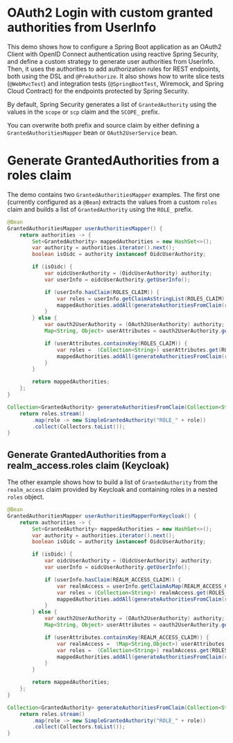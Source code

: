 # OAuth2 Login with custom granted authorities from UserInfo

This demo shows how to configure a Spring Boot application as an OAuth2 Client with OpenID Connect authentication
using reactive Spring Security, and define a custom strategy to generate user authorities from UserInfo.
Then, it uses the authorities to add authorization rules for REST endpoints, both using the DSL and `@PreAuthorize`.
It also shows how to write slice tests (`@WebMvcTest`) and integration tests (`@SpringBootTest`, Wiremock,
and Spring Cloud Contract) for the endpoints protected by Spring Security.

By default, Spring Security generates a list of `GrantedAuthority` using the values in the `scope` or `scp` claim
and the `SCOPE_` prefix.

You can overwrite both prefix and source claim by either defining a `GrantedAuthoritiesMapper` bean or
`OAuth2UserService` bean.

# Generate GrantedAuthorities from a roles claim

The demo contains two `GrantedAuthoritiesMapper` examples. The first one (currently configured as a `@Bean`) extracts the values from a custom `roles` claim and builds a list of `GrantedAuthority` using the `ROLE_` prefix.

```java
@Bean
GrantedAuthoritiesMapper userAuthoritiesMapper() {
	return authorities -> {
		Set<GrantedAuthority> mappedAuthorities = new HashSet<>();
		var authority = authorities.iterator().next();
		boolean isOidc = authority instanceof OidcUserAuthority;

		if (isOidc) {
		    var oidcUserAuthority = (OidcUserAuthority) authority;
		    var userInfo = oidcUserAuthority.getUserInfo();

            if (userInfo.hasClaim(ROLES_CLAIM)) {
                var roles = userInfo.getClaimAsStringList(ROLES_CLAIM);
                mappedAuthorities.addAll(generateAuthoritiesFromClaim(roles));
            }
		} else {
		    var oauth2UserAuthority = (OAuth2UserAuthority) authority;
		    Map<String, Object> userAttributes = oauth2UserAuthority.getAttributes();

		    if (userAttributes.containsKey(ROLES_CLAIM)) {
		        var roles =  (Collection<String>) userAttributes.get(ROLES_CLAIM);
		        mappedAuthorities.addAll(generateAuthoritiesFromClaim(roles));
		    }
		}

		return mappedAuthorities;
    };
}

Collection<GrantedAuthority> generateAuthoritiesFromClaim(Collection<String> roles) {
    return roles.stream()
        .map(role -> new SimpleGrantedAuthority("ROLE_" + role))
        .collect(Collectors.toList());
}
```

## Generate GrantedAuthorities from a realm_access.roles claim (Keycloak)

The other example shows how to build a list of `GrantedAuthority` from the `realm_access` claim provided by Keycloak and containing roles in a nested `roles` object.

```java
@Bean
GrantedAuthoritiesMapper userAuthoritiesMapperForKeycloak() {
    return authorities -> {
		Set<GrantedAuthority> mappedAuthorities = new HashSet<>();
		var authority = authorities.iterator().next();
		boolean isOidc = authority instanceof OidcUserAuthority;

		if (isOidc) {
		    var oidcUserAuthority = (OidcUserAuthority) authority;
		    var userInfo = oidcUserAuthority.getUserInfo();

            if (userInfo.hasClaim(REALM_ACCESS_CLAIM)) {
                var realmAccess = userInfo.getClaimAsMap(REALM_ACCESS_CLAIM);
                var roles = (Collection<String>) realmAccess.get(ROLES_CLAIM);
                mappedAuthorities.addAll(generateAuthoritiesFromClaim(roles));
		    }
		} else {
		    var oauth2UserAuthority = (OAuth2UserAuthority) authority;
		    Map<String, Object> userAttributes = oauth2UserAuthority.getAttributes();

		    if (userAttributes.containsKey(REALM_ACCESS_CLAIM)) {
		        var realmAccess =  (Map<String,Object>) userAttributes.get(REALM_ACCESS_CLAIM);
		        var roles =  (Collection<String>) realmAccess.get(ROLES_CLAIM);
		        mappedAuthorities.addAll(generateAuthoritiesFromClaim(roles));
		    }
		}

		return mappedAuthorities;
    };
}

Collection<GrantedAuthority> generateAuthoritiesFromClaim(Collection<String> roles) {
    return roles.stream()
        .map(role -> new SimpleGrantedAuthority("ROLE_" + role))
        .collect(Collectors.toList());
}
```